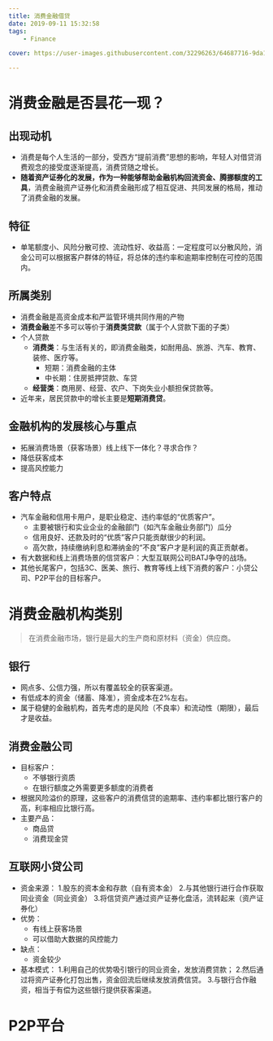 ```yaml
---
title: 消费金融借贷
date: 2019-09-11 15:32:58
tags: 
	- Finance

cover: https://user-images.githubusercontent.com/32296263/64687716-9da11d80-d4bd-11e9-8089-c12aee508e1d.png

---
```


# 消费金融是否昙花一现？

## 出现动机
- 消费是每个人生活的一部分，受西方“提前消费”思想的影响，年轻人对借贷消费观念的接受度逐渐提高，消费贷随之增长。
- **随着资产证券化的发展，作为一种能够帮助金融机构回流资金、腾挪额度的工具**，消费金融资产证券化和消费金融形成了相互促进、共同发展的格局，推动了消费金融的发展。

## 特征
- 单笔额度小、风险分散可控、流动性好、收益高：一定程度可以分散风险，消金公司可以根据客户群体的特征，将总体的违约率和逾期率控制在可控的范围内。

## 所属类别
- 消费金融是高资金成本和严监管环境共同作用的产物
- **消费金融**差不多可以等价于**消费类贷款**（属于个人贷款下面的子类）
- 个人贷款
	- **消费类**：与生活有关的，即消费金融类，如耐用品、旅游、汽车、教育、装修、医疗等。
		- 短期：消费金融的主体
		- 中长期：住房抵押贷款、车贷
	- **经营类**：商用房、经营、农户、下岗失业小额担保贷款等。
- 近年来，居民贷款中的增长主要是**短期消费贷**。

## 金融机构的发展核心与重点
- 拓展消费场景（获客场景）线上线下一体化？寻求合作？
- 降低获客成本
- 提高风控能力

## 客户特点
- 汽车金融和信用卡用户，是职业稳定、违约率低的“优质客户”。
	- 主要被银行和实业企业的金融部门（如汽车金融业务部门）瓜分
	- 信用良好、还款及时的“优质”客户只能贡献很少的利润。
	- 高欠款，持续缴纳利息和滞纳金的“不良”客户才是利润的真正贡献者。
- 有大数据和线上消费场景的信贷客户：大型互联网公司BATJ争夺的战场。
- 其他长尾客户，包括3C、医美、旅行、教育等线上线下消费的客户：小贷公司、P2P平台的目标客户。

# 消费金融机构类别
> 在消费金融市场，银行是最大的生产商和原材料（资金）供应商。

## 银行
- 网点多、公信力强，所以有覆盖较全的获客渠道。
- 有低成本的资金（储蓄、降准），资金成本在2%左右。
- 属于稳健的金融机构，首先考虑的是风险（不良率）和流动性（期限），最后才是收益。

## 消费金融公司
- 目标客户：
	- 不够银行资质
	- 在银行额度之外需要更多额度的消费者
- 根据风险溢价的原理，这些客户的消费信贷的逾期率、违约率都比银行客户的高，利率相应比银行高。
- 主要产品：
	- 商品贷
	- 消费现金贷

## 互联网小贷公司
- 资金来源：
	1.股东的资本金和存款（自有资本金）
	2.与其他银行进行合作获取同业资金（同业资金）
	3.将信贷资产通过资产证券化盘活，流转起来（资产证券化）
- 优势：
	- 有线上获客场景
	- 可以借助大数据的风控能力
- 缺点：
	- 资金较少
- 基本模式：
	1.利用自己的优势吸引银行的同业资金，发放消费贷款；
	2.然后通过将资产证券化打包出售，资金回流后继续发放消费信贷。
	3.与银行合作融资，相当于有偿为这些银行提供获客渠道。

# P2P平台
